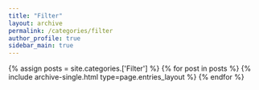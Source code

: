 ```yaml
---
title: "Filter"
layout: archive
permalink: /categories/filter
author_profile: true
sidebar_main: true
---
```


{% assign posts = site.categories.['Filter'] %}
{% for post in posts %} {% include archive-single.html type=page.entries_layout %} {% endfor %}